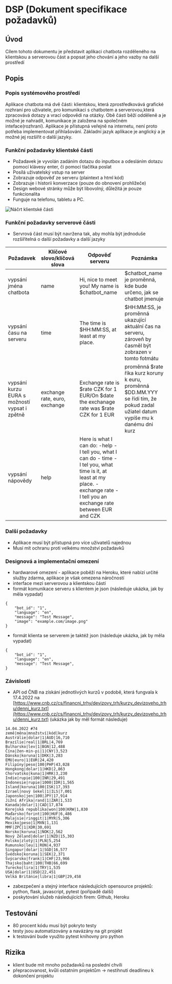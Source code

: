 # DSP (Dokument specifikace požadavků)

## Úvod

Cílem tohoto dokumentu je představit aplikaci chatbota rozděleného na klientskou a serverovou část a popsat jeho chování a jeho vazby na další prostředí

## Popis

### Popis systémového prostředí

Aplikace chatbota má dvě části: klientskou, která zprostředkovává grafické rozhraní pro uživatele, pro komunikaci s chatbotem a serverovou,která zpracovává dotazy a vrací odpovědi na otázky. Obě části běží odděleně a je možné je nahradit, komunikace je založena na společném inteface(rozhraní). Aplikace je přístupná  veřejně na internetu, není proto potřeba implementovat přihlašování. Základní jazyk aplikace je anglický a je možné jej rozšířit o další jazyky.

### Funkční požadavky klientské části

- Požadavek je vyvolán zadáním dotazu do inputbox a odesláním dotazu pomocí klávesy enter, či pomocí tlačítka poslat
- Posílá uživatelský vstup na server
- Zobrazuje odpověď ze serveru (plaintext a html kód)
- Zobrazuje i historii konverzace (pouze do obnovení prohlížeče)
- Design webové stránky může být libovolný, důležitá je pouze  funkcionalita
- Funguje na telefonu, tabletu a PC.

![Náčrt klientské části](https://i.imgur.com/5GwnULM.png)

### Funkční požadavky serverové části

- Servrová část musí být navržena tak, aby mohla být jednoduše rozšiřitelná o další požadavky a další jazyky

| Požadavek | Klíčové slovo/klíčová slova | Odpověď serveru | Poznámka |
| --- | --- | --- | --- |
| vypsání jména chatbota | name | Hi, nice to meet you! My name is $chatbot_name | $chatbot_name je proměnná, kde bude určeno, jak se chatbot jmenuje |
| vypsání času na serveru | time | The time is $HH:MM:SS, at least at my place. | $HH:MM:SS, je proměnná ukazující aktuální čas na serveru, zároveň by časměl být zobrazen v tomto fotmátu |
| vypsání kurzu EURA s možností vypsat i zpětně | exchange rate, euro, exchange | Exchange rate is $rate CZK for 1 EUR/On $date the exchanage rate was $rate CZK for 1 EUR | proměnná $rate říka kurz koruny k euru, proměnná $DD.MM.YYY se řídí tím, že pokud zadal užiatel datum vypíše mu k danému dni kurz |
| vypsání nápovědy | help | Here is what I can do: -help - I tell you, what I can do - time -  I tel you, what time is it, at least at my place. - exchange rate - I tell you an exchange rate between EUR and CZK |  |

### Další požadavky

- Aplikace musí být přístupná pro více uživatelů najednou
- Musí mít ochranu proti velkému množství požadavků

### Designová a implementační omezení

- hardwarové omezení - aplikace poběží na Heroku, které nabízí určité služby zdarma, aplikace je však omezena náročností
- interface mezi serverovou a klientskou částí
- formát komunikace serveru s klientem je json (následuje ukázka, jak by měla vypadat)

```
{
    "bot_id": "1",
    "language": "en",
    "message": "Test Message",
    "image": "example.com/image.png"
}
```

- formát klienta se serverem je taktéž json (následuje ukázka, jak by měla vypadat)

```
{
    "bot_id": "1",
    "language": "en",
    "message": "Test Message",
}
```

### Závislosti

- API od ČNB na získání jednotlivých kurzů v podobě, která fungvala k 17.4.2022 na [https://www.cnb.cz/cs/financni_trhy/devizovy_trh/kurzy_devizoveho_trhu/denni_kurz.txt](https://www.cnb.cz/cs/financni_trhy/devizovy_trh/kurzy_devizoveho_trhu/denni_kurz.txt)  (ukázka jak by měl formát následuje)

```
14.04.2022 #74
země|měna|množství|kód|kurz
Austrálie|dolar|1|AUD|16,710
Brazílie|real|1|BRL|4,769
Bulharsko|lev|1|BGN|12,488
Čína|žen-min-pi|1|CNY|3,523
Dánsko|koruna|1|DKK|3,283
EMU|euro|1|EUR|24,420
Filipíny|peso|100|PHP|43,028
Hongkong|dolar|1|HKD|2,863
Chorvatsko|kuna|1|HRK|3,230
Indie|rupie|100|INR|29,491
Indonesie|rupie|1000|IDR|1,565
Island|koruna|100|ISK|17,393
Izrael|nový šekel|1|ILS|7,001
Japonsko|jen|100|JPY|17,914
Jižní Afrika|rand|1|ZAR|1,533
Kanada|dolar|1|CAD|17,874
Korejská republika|won|100|KRW|1,830
Maďarsko|forint|100|HUF|6,486
Malajsie|ringgit|1|MYR|5,306
Mexiko|peso|1|MXN|1,131
MMF|ZPČ|1|XDR|30,691
Norsko|koruna|1|NOK|2,562
Nový Zéland|dolar|1|NZD|15,303
Polsko|zlotý|1|PLN|5,254
Rumunsko|leu|1|RON|4,937
Singapur|dolar|1|SGD|16,577
Švédsko|koruna|1|SEK|2,371
Švýcarsko|frank|1|CHF|23,966
Thajsko|baht|100|THB|66,699
Turecko|lira|1|TRY|1,535
USA|dolar|1|USD|22,451
Velká Británie|libra|1|GBP|29,458
```

- zabezpečení  a stejný interface následujících opensource projektů: python, flask, javascript, pytest (pořípadě další)
- poskytování služeb následujících firem: Github, Heroku

## Testování

- 80 procent kódu musí být pokryto testy
- testy jsou automatizovány a navázány na git projekt
- k testování bude využito pytest knihovny pro python

## Rizika

- klient bude mít mnoho požadavků na poslední chvíli
- přepracovanost, kvůli ostatním projektům → nestihnutí deadlineu k dokončení projektu
